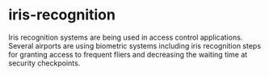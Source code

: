 # iris-recognition
Iris recognition systems are being used in access control applications. Several airports are using biometric systems including iris recognition steps for granting access to frequent fliers and decreasing the waiting time at security checkpoints.
